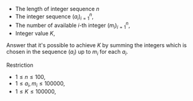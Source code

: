 * The length of integer sequence $n$
* The integer sequence $(a_{i})_{i=1}^{n}$,
* The number of available $i$-th integer $(m_{i})_{i=1}^{n}$,
* Integer value $K$,

Answer that it's possible to achieve $K$ by summing the integers which is chosen in the sequence $(a_{i})$ up to $m_{i}$ for each $a_{i}$.

Restriction

* $1 \le n \le 100$,
* $1 \le a_{i}, m_{i} \le 100000$,
* $1 \le K \le 100000$,
